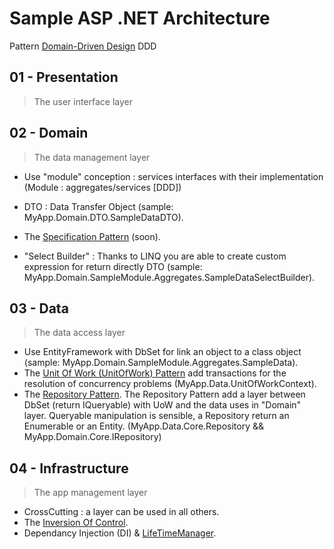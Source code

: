 # Sample ASP .NET Architecture

Pattern [Domain-Driven Design](http://dddcommunity.org/) DDD

## 01 - Presentation

> The user interface layer

## 02 - Domain

> The data management layer

- Use "module" conception : services interfaces with their implementation (Module : aggregates/services [DDD])

- DTO : Data Transfer Object (sample: MyApp.Domain.DTO.SampleDataDTO).

- The [Specification Pattern](https://github.com/jnicolau/NSpecifications) (soon).

- "Select Builder" : Thanks to LINQ you are able to create custom expression for return directly DTO (sample: MyApp.Domain.SampleModule.Aggregates.SampleDataSelectBuilder).

## 03 - Data

> The data access layer 

- Use EntityFramework with DbSet for link an object to a class object (sample: MyApp.Domain.SampleModule.Aggregates.SampleData).
- The [Unit Of Work (UnitOfWork) Pattern](https://martinfowler.com/eaaCatalog/unitOfWork.html) add transactions for the resolution of concurrency problems (MyApp.Data.UnitOfWorkContext).
- The [Repository Pattern](https://msdn.microsoft.com/en-us/library/ff649690.aspx). 
The Repository Pattern add a layer between DbSet (return IQueryable) with UoW and the data uses in "Domain" layer. 
Queryable manipulation is sensible, a Repository return an Enumerable or an Entity. (MyApp.Data.Core.Repository && MyApp.Domain.Core.IRepository)


## 04 - Infrastructure

> The app management layer

- CrossCutting : a layer can be used in all others.
- The [Inversion Of Control](https://msdn.microsoft.com/en-us/library/ff921087.aspx).
- Dependancy Injection (DI) & [LifeTimeManager](https://msdn.microsoft.com/en-us/library/ff647854.aspx).

